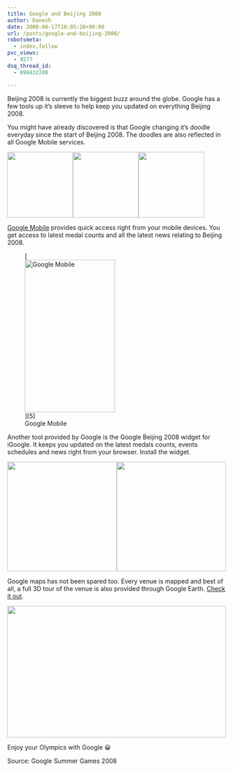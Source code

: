 ```yaml
---
title: Google and Beijing 2008
author: Danesh
date: 2008-08-17T10:05:28+00:00
url: /posts/google-and-beijing-2008/
robotsmeta:
  - index,follow
pvc_views:
  - 9277
dsq_thread_id:
  - 890432280

---
```

Beijing 2008 is currently the biggest buzz around the globe. Google has a few tools up it&#8217;s sleeve to help keep you updated on everything Beijing 2008.

You might have already discovered is that Google changing it&#8217;s doodle everyday since the start of Beijing 2008. The doodles are also reflected in all Google Mobile services.

[<img class="alignnone size-medium wp-image-797" title="google-doodle-summer-games-2008" src="/wp-content/uploads/2008/08/google-doodle-summer-games-2008.jpg" alt="" width="150" />][1][<img class="alignnone size-medium wp-image-795" title="olympics08_rowing" src="/wp-content/uploads/2008/08/olympics08_rowing.gif" alt="" width="150" />][2][<img class="alignnone size-medium wp-image-794" title="olympics08_weightlifting" src="/wp-content/uploads/2008/08/olympics08_weightlifting.gif" alt="" width="150" />][3]

[Google Mobile][4] provides quick access right from your mobile devices. You get access to latest medal counts and all the latest news relating to Beijing 2008.

<figure id="attachment_796" aria-describedby="caption-attachment-796" style="width: 206px" class="wp-caption alignnone">[<img loading="lazy" class="size-medium wp-image-796" title="my-mobile-summer-games" src="/wp-content/uploads/2008/08/my-mobile-summer-games.jpg" alt="Google Mobile" width="206" height="348" />][5]<figcaption id="caption-attachment-796" class="wp-caption-text">Google Mobile</figcaption></figure>

Another tool provided by Google is the Google Beijing 2008 widget for iGoogle. It keeps you updated on the latest medals counts, events schedules and news right from your browser. Install the widget.

[<img class="alignnone size-medium wp-image-798" title="google-beijing-2008-widget-01" src="/wp-content/uploads/2008/08/google-beijing-2008-widget-01.png" alt="" width="250" />][6][<img class="alignnone size-medium wp-image-799" title="google-beijing-2008-widget-02" src="/wp-content/uploads/2008/08/google-beijing-2008-widget-02.png" alt="" width="250" />][7]

Google maps has not been spared too. Every venue is mapped and best of all, a full 3D tour of the venue is also provided through Google Earth. [Check it out][8].

[<img loading="lazy" class="alignnone size-medium wp-image-801" title="google-beijing-2008-maps-01" src="/wp-content/uploads/2008/08/google-beijing-2008-maps-01-500x300.png" alt="" width="500" height="300" srcset="/wp-content/uploads/2008/08/google-beijing-2008-maps-01-500x300.png 500w, /wp-content/uploads/2008/08/google-beijing-2008-maps-01.png 510w" sizes="(max-width: 500px) 100vw, 500px" />][9]

Enjoy your Olympics with Google 😀

Source: Google Summer Games 2008

 [1]: /wp-content/uploads/2008/08/google-doodle-summer-games-2008.jpg
 [2]: /wp-content/uploads/2008/08/olympics08_rowing.gif
 [3]: /wp-content/uploads/2008/08/olympics08_weightlifting.gif
 [4]: http://m.google.com.my/
 [5]: /wp-content/uploads/2008/08/my-mobile-summer-games.jpg
 [6]: /wp-content/uploads/2008/08/google-beijing-2008-widget-01.png
 [7]: /wp-content/uploads/2008/08/google-beijing-2008-widget-02.png
 [8]: http://sketchup.google.com/3dwarehouse/cldetails?mid=efe83785f1aaaae0ae682533f3f1d4dd&ct=hpr2
 [9]: /wp-content/uploads/2008/08/google-beijing-2008-maps-01.png